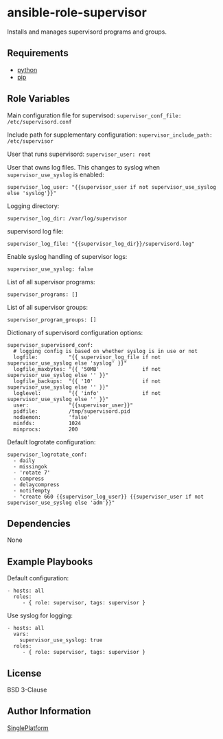 ansible-role-supervisor
=========

Installs and manages supervisord programs and groups.

Requirements
------------

- [python](https://www.python.org/downloads/)
- [pip](https://pip.pypa.io/en/stable/installing/)

Role Variables
--------------

Main configuration file for supervisod: `supervisor_conf_file: /etc/supervisord.conf`

Include path for supplementary configuration: `supervisor_include_path: /etc/supervisor`

User that runs supervisord: `supervisor_user: root`

User that owns log files. This changes to syslog when `supervisor_use_syslog` is enabled:

    supervisor_log_user: "{{supervisor_user if not supervisor_use_syslog else 'syslog'}}"

Logging directory:

    supervisor_log_dir: /var/log/supervisor

supervisord log file:

    supervisor_log_file: "{{supervisor_log_dir}}/supervisord.log"

Enable syslog handling of supervisor logs:

    supervisor_use_syslog: false

List of all supervisor programs:

    supervisor_programs: []

List of all supervisor groups:

    supervisor_program_groups: []

Dictionary of supervisord configuration options:

    supervisor_supervisord_conf:
      # logging config is based on whether syslog is in use or not
      logfile:          "{{ supervisor_log_file if not supervisor_use_syslog else 'syslog' }}"
      logfile_maxbytes: "{{ '50MB'              if not supervisor_use_syslog else '' }}"
      logfile_backups:  "{{ '10'                if not supervisor_use_syslog else '' }}"
      loglevel:         "{{ 'info'              if not supervisor_use_syslog else '' }}"
      user:             "{{supervisor_user}}"
      pidfile:          /tmp/supervisord.pid
      nodaemon:         'false'
      minfds:           1024
      minprocs:         200

Default logrotate configuration:

    supervisor_logrotate_conf:
      - daily
      - missingok
      - 'rotate 7'
      - compress
      - delaycompress
      - notifempty
      - "create 660 {{supervisor_log_user}} {{supervisor_user if not supervisor_use_syslog else 'adm'}}"

Dependencies
------------

None

Example Playbooks
----------------

Default configuration:

    - hosts: all
      roles:
         - { role: supervisor, tags: supervisor }

Use syslog for logging:

    - hosts: all
      vars:
        supervisor_use_syslog: true
      roles:
         - { role: supervisor, tags: supervisor }

License
-------

BSD 3-Clause

Author Information
------------------

[SinglePlatform](https://github.com/singleplatform-eng)
